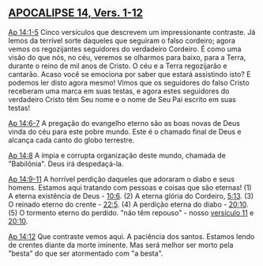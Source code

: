 ## [APOCALIPSE 14, Vers. 1-12](http://bibliaonline.com.br/acf/ap/14/1-12) 

[Ap 14:1-5](http://bibliaonline.com.br/acf/ap/14/1-5) Cinco versículos que descrevem um impressionante contraste. Já lemos da terrível sorte daqueles que seguiram o falso cordeiro; agora vemos os regozijantes seguidores do verdadeiro Cordeiro. É como uma visão do que nós, no céu, veremos se olharmos para baixo, para a Terra, durante o reino de mil anos de Cristo. O céu e a Terra regozijarão e cantarão. Acaso você se emociona por saber que estará assistindo isto? E podemos ler disto agora mesmo! Vimos que os seguidores do falso Cristo receberam uma marca em suas testas, e agora estes seguidores do verdadeiro Cristo têm Seu nome e o nome de Seu Pai escrito em suas testas!

[Ap 14:6-7](http://bibliaonline.com.br/acf/ap/14/6-7) A pregação do evangelho eterno são as boas novas de Deus vinda do céu para este pobre mundo. Este é o chamado final de Deus e alcança cada canto do globo terrestre.

[Ap 14:8](http://bibliaonline.com.br/acf/ap/14/8) A ímpia e corrupta organização deste mundo, chamada de &quot;Babilônia&quot;. Deus irá despedaçá-la.

[Ap 14:9-11](http://bibliaonline.com.br/acf/ap/14/9-11) A horrível perdição daqueles que adoraram o diabo e seus homens. Estamos aqui tratando com pessoas e coisas que são eternas! (1) A eterna existência de Deus - [10:6](http://bibliaonline.com.br/acf/ap/10/6). (2) A eterna glória do Cordeiro, [5:13](http://bibliaonline.com.br/acf/ap/5/13). (3) O reinado eterno do crente - [22:5](http://bibliaonline.com.br/acf/ap/22/5). (4) A perdição eterna do diabo - [20:10](http://bibliaonline.com.br/acf/ap/20/10). (5) O tormento eterno do perdido. &quot;não têm repouso&quot; - nosso [versículo 11](http://bibliaonline.com.br/acf/ap/14/11) e [20:10](http://bibliaonline.com.br/acf/ap/20/10).

[Ap 14:12](http://bibliaonline.com.br/acf/ap/14/12) Que contraste vemos aqui. A paciência dos santos. Estamos lendo de crentes diante da morte iminente. Mas será melhor ser morto pela &quot;besta&quot; do que ser atormentado com &quot;a besta&quot;.